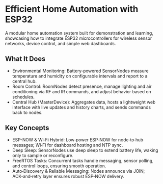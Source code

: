 # Efficient Home Automation with ESP32
A modular home automation system built for demonstration and learning, showcasing how to integrate ESP32 microcontrollers for wireless sensor networks, device control, and simple web dashboards.

## What It Does
- Environmental Monitoring: Battery-powered SensorNodes measure temperature and humidity on configurable intervals and report to a central hub.
- Room Control: RoomNodes detect presence, manage lighting and air conditioning via RF and IR commands, and adjust behavior based on schedules.
- Central Hub (MasterDevice): Aggregates data, hosts a lightweight web interface with live updates and history charts, and sends commands back to nodes.

## Key Concepts
- ESP-NOW & Wi‑Fi Hybrid: Low‑power ESP‑NOW for node‑to‑hub messages; Wi‑Fi for dashboard hosting and NTP sync.
- Deep Sleep: SensorNodes use deep sleep to extend battery life, waking only to sample or reconfigure.
- FreeRTOS Tasks: Concurrent tasks handle messaging, sensor polling, and control loops, ensuring smooth operation.
- Auto‑Discovery & Reliable Messaging: Nodes announce via JOIN; ACK‑and‑retry layer ensures robust ESP‑NOW delivery.

